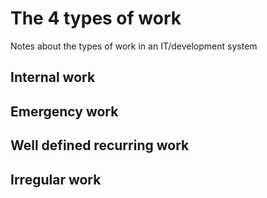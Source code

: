 # The 4 types of work
Notes about the types of work in an IT/development system

## Internal work

## Emergency work

## Well defined recurring work

## Irregular work
